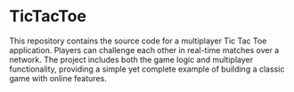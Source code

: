 # TicTacToe
This repository contains the source code for a multiplayer Tic Tac Toe application. Players can challenge each other in real-time matches over a network. The project includes both the game logic and multiplayer functionality, providing a simple yet complete example of building a classic game with online features.

